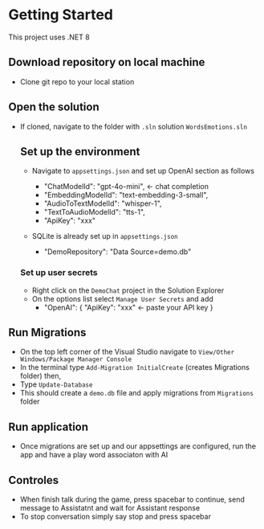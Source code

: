 # Getting Started
This project uses .NET 8

##  Download repository on local machine
- Clone git repo to your local station

## Open the solution
- If cloned, navigate to the folder with ```.sln``` solution ```WordsEmotions.sln```

  ## Set up the environment
  - Navigate to ```appsettings.json``` and set up OpenAI section as follows
    - "ChatModelId": "gpt-4o-mini", <- chat completion
    - "EmbeddingModelId": "text-embedding-3-small",
    - "AudioToTextModelId": "whisper-1",
    - "TextToAudioModelId": "tts-1",
    - "ApiKey": "xxx"

  - SQLite is already set up in ```appsettings.json```
    - "DemoRepository": "Data Source=demo.db"
  ### Set up user secrets
  - Right click on the ```DemoChat``` project in the Solution Explorer
  - On the options list select ```Manage User Secrets``` and add
    - "OpenAI": {
      "ApiKey": "xxx" <- paste your API key
      }
      
## Run Migrations
- On the top left corner of the Visual Studio navigate to ```View/Other Windows/Package Manager Console```
- In the terminal type ```Add-Migration InitialCreate``` (creates Migrations folder) then,
- Type ```Update-Database```
- This should create a ```demo.db``` file and apply migrations from ```Migrations``` folder
  
## Run application
- Once migrations are set up and our appsettings are configured, run the app and have a play word associaton with AI

## Controles
- When finish talk during the game, press spacebar to continue, send message to Assistatnt and wait for Assistant response
- To stop conversation simply say stop and press spacebar
